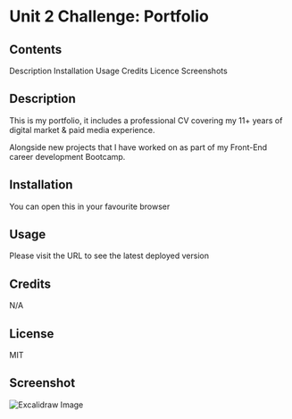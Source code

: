 # Unit 2 Challenge: Portfolio 


## Contents
Description
Installation
Usage
Credits
Licence
Screenshots


## Description

This is my portfolio, it includes a professional CV covering my 11+ years of digital market & paid media experience.

Alongside new projects that I have worked on as part of my Front-End career development Bootcamp.

    
## Installation

You can open this in your favourite browser 

## Usage
Please visit the URL to see the latest deployed version

## Credits
N/A

## License
MIT

## Screenshot 

![Excalidraw Image](Wireframe.png)